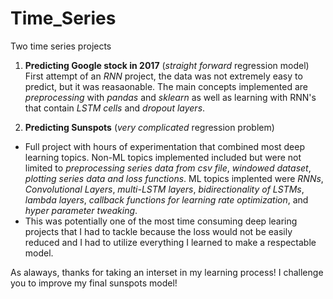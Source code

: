# Time_Series
Two time series projects

1. **Predicting Google stock in 2017** (*straight forward* regression model)
  First attempt of an *RNN* project, the data was not extremely easy to predict, but it was reasaonable. The main concepts implemented are *preprocessing* with *pandas* and *sklearn* as well as learning with RNN's that contain *LSTM cells* and *dropout layers*.
  
2. **Predicting Sunspots** (*very complicated* regression problem)
* Full project with hours of experimentation that combined most deep learning topics. Non-ML topics implemented included but were not limited to *preprocessing series data from csv file*, *windowed dataset*, *plotting series data and loss functions*. ML topics implented were *RNNs*, *Convolutional Layers*, *multi-LSTM layers*, *bidirectionality of LSTMs*, *lambda layers*, *callback functions for learning rate optimization*, and *hyper parameter tweaking*. 
* This was potentially one of the most time consuming deep learing projects that I had to tackle because the loss would not be easily reduced and I had to utilize everything I learned to make a respectable model.

As alaways, thanks for taking an interset in my learning process! I challenge you to improve my final sunspots model!
